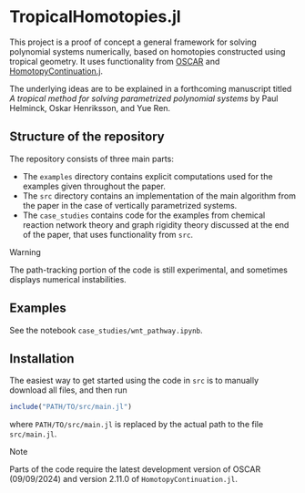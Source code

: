 # TropicalHomotopies.jl
This project is a proof of concept a general framework for solving polynomial systems numerically, based on homotopies constructed using tropical geometry. It uses functionality from [OSCAR](https://github.com/oscar-system/Oscar.jl) and [HomotopyContinuation.j](https://github.com/JuliaHomotopyContinuation/HomotopyContinuation.jl).

The underlying ideas are to be explained in a forthcoming manuscript titled _A tropical method for solving parametrized polynomial systems_ by Paul Helminck, Oskar Henriksson, and Yue Ren.

## Structure of the repository
The repository consists of three main parts:
* The `examples` directory contains explicit computations used for the examples given throughout the paper.
* The `src` directory contains an implementation of the main algorithm from the paper in the case of vertically parametrized systems.
* The `case_studies` contains code for the examples from chemical reaction network theory and graph rigidity theory discussed at the end of the paper, that uses functionality from `src`.

> [!WARNING]  
> The path-tracking portion of the code is still experimental, and sometimes displays numerical instabilities.

## Examples

See the notebook `case_studies/wnt_pathway.ipynb`.

## Installation
The easiest way to get started using the code in `src` is to manually download all files, and then run

```julia
include("PATH/TO/src/main.jl")
```
where `PATH/TO/src/main.jl` is replaced by the actual path to the file `src/main.jl`.

> [!Note]  
> Parts of the code require the latest development version of OSCAR (09/09/2024) and version 2.11.0 of `HomotopyContinuation.jl`. 

